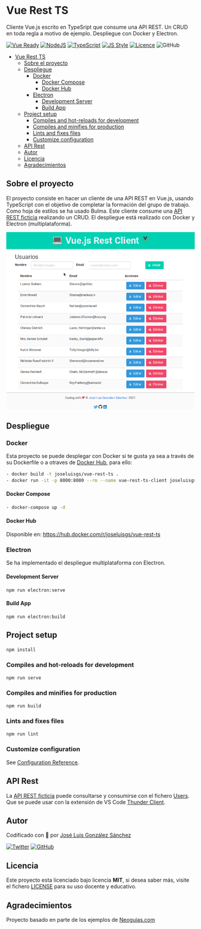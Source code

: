 # Vue Rest TS
Cliente Vue.js escrito en TypeSript que consume una API REST. Un CRUD en toda regla a motivo de ejemplo. Despliegue con Docker y Electron. 

[![Vue Ready](https://img.shields.io/badge/Vue.js-%20Ready-%2342b983)](https://es.vuejs.org/)
[![NodeJS](https://img.shields.io/badge/NodeJS-Ready-83BA63)](https://nodejs.org/es/)
[![TypeScript](https://img.shields.io/badge/TypeScript-Ready-3178c6)](https://www.typescriptlang.org/)
[![JS Style](https://img.shields.io/badge/JS%20Style-AirBnB-ff69b4)](https://airbnb.io/javascript)
[![Licence](https://img.shields.io/github/license/joseluisgs/todo-native-script)](./LICENSE)
![GitHub](https://img.shields.io/github/last-commit/joseluisgs/vue-rest-ts)

- [Vue Rest TS](#vue-rest-ts)
  - [Sobre el proyecto](#sobre-el-proyecto)
  - [Despliegue](#despliegue)
    - [Docker](#docker)
      - [Docker Compose](#docker-compose)
      - [Docker Hub](#docker-hub)
    - [Electron](#electron)
      - [Development Server](#development-server)
      - [Build App](#build-app)
  - [Project setup](#project-setup)
    - [Compiles and hot-reloads for development](#compiles-and-hot-reloads-for-development)
    - [Compiles and minifies for production](#compiles-and-minifies-for-production)
    - [Lints and fixes files](#lints-and-fixes-files)
    - [Customize configuration](#customize-configuration)
  - [API Rest](#api-rest)
  - [Autor](#autor)
  - [Licencia](#licencia)
  - [Agradecimientos](#agradecimientos)

## Sobre el proyecto
El proyecto consiste en hacer un cliente de una API REST en Vue.js, usando TypeScript con el objetivo de completar la formación del grupo de trabajo. Como hoja de estilos se ha usado Bulma. Este cliente consume una [API REST ficticia](https://jsonplaceholder.typicode.com/users) realizando un CRUD. El despliegue está realizado con Docker y Electron (multiplataforma).

![image01](./images/image01.png)

## Despliegue
### Docker
Esta proyecto se puede desplegar con Docker si te gusta ya sea a través de su Dockerfile o a otraves de [Docker Hub](https://hub.docker.com/r/joseluisgs/vue-rest-ts), para ello:
```bash
- docker build -t joseluisgs/vue-rest-ts .
- docker run -it -p 8000:8000 --rm --name vue-rest-ts-client joseluisgs/vue-rest-ts
```
#### Docker Compose
```bash
- docker-compose up -d
```
#### Docker Hub
Disponible en: https://hub.docker.com/r/joseluisgs/vue-rest-ts

### Electron
Se ha implementado el despliegue multiplataforma con Electron.

#### Development Server
```
npm run electron:serve
```
#### Build App
```
npm run electron:build
```

## Project setup
```
npm install
```

### Compiles and hot-reloads for development
```
npm run serve
```

### Compiles and minifies for production
```
npm run build
```

### Lints and fixes files
```
npm run lint
```

### Customize configuration
See [Configuration Reference](https://cli.vuejs.org/config/).

## API Rest
La [API REST ficticia](https://jsonplaceholder.typicode.com/users) puede consultarse y consumirse con el fichero [Users](./thunder-collection_Users.json). Que se puede usar con la extensión de VS Code [Thunder Client](https://marketplace.visualstudio.com/items?itemName=rangav.vscode-thunder-client).

## Autor

Codificado con :sparkling_heart: por [José Luis González Sánchez](https://twitter.com/joseluisgonsan)

[![Twitter](https://img.shields.io/twitter/follow/joseluisgonsan?style=social)](https://twitter.com/joseluisgonsan)
[![GitHub](https://img.shields.io/github/followers/joseluisgs?style=social)](https://github.com/joseluisgs)

## Licencia

Este proyecto esta licenciado bajo licencia **MIT**, si desea saber más, visite el fichero
[LICENSE](./LICENSE) para su uso docente y educativo.

## Agradecimientos
Proyecto basado en parte de los ejemplos de [Neoguias.com](https://www.neoguias.com/tutorial-rest-vue/)
